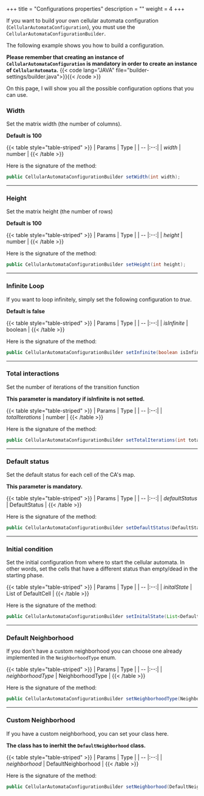 +++
title = "Configurations properties"
description = ""
weight = 4
+++

If you want to build your own cellular automata configuration (`CellularAutomataConfiguration`), you must use the `CellularAutomataConfigurationBuilder`. 

The following example shows you how to build a configuration.

**Please remember that creating an instance of `CellularAutomataConfiguration` is mandatory in order to create an instance of `CellularAutomata`.**
{{< code lang="JAVA" file="builder-settings/builder.java">}}{{< /code >}}

On this page, I will show you all the possible configuration options that you can use.


### Width

Set the matrix width (the number of columns).

**Default is 100**

{{< table style="table-striped" >}}
| Params | Type |
| -- |:--:|
| _width_ | number |
{{< /table >}}

Here is the signature of the method:

```java
public CellularAutomataConfigurationBuilder setWidth(int width);
```
---

### Height   

Set the matrix height (the number of rows)

**Default is 100**

{{< table style="table-striped" >}}
| Params | Type |
| -- |:--:|
| _height_ | number |
{{< /table >}}

Here is the signature of the method:

```java
public CellularAutomataConfigurationBuilder setHeight(int height);
```
---

### Infinite Loop

If you want to loop infinitely, simply set the following configuration to _true_.

**Default is false**

{{< table style="table-striped" >}}
| Params | Type |
| -- |:--:|
| _isInfinite_ | boolean |
{{< /table >}}

Here is the signature of the method:

```java
public CellularAutomataConfigurationBuilder setInfinite(boolean isInfinite);
```
---

### Total interactions

Set the number of iterations of the transition function

**This parameter is mandatory if isInfinite is not setted.**

{{< table style="table-striped" >}}
| Params | Type |
| -- |:--:|
| _totalIterations_ | number |
{{< /table >}}

Here is the signature of the method:

```java
public CellularAutomataConfigurationBuilder setTotalIterations(int totalIterations);
```
---

### Default status

Set the default status for each cell of the CA's map.

**This parameter is mandatory.**

{{< table style="table-striped" >}}
| Params | Type |
| -- |:--:|
| _defaultStatus_ | DefaultStatus |
{{< /table >}}

Here is the signature of the method:

```java
public CellularAutomataConfigurationBuilder setDefaultStatus(DefaultStatus defaultStatus);
```
---

### Initial condition

Set the initial configuration from where to start the cellular automata. In other words, set the cells that have a different status than empty/dead in the starting phase.

{{< table style="table-striped" >}}
| Params | Type |
| -- |:--:|
| _initalState_ | List of DefaultCell |
{{< /table >}}

Here is the signature of the method:

```java
public CellularAutomataConfigurationBuilder setInitalState(List<DefaultCell> initalState);
```
---

### Default Neighborhood

If you don't have a custom neighborhood you can choose one already implemented in the `NeighborhoodType` enum.

{{< table style="table-striped" >}}
| Params | Type |
| -- |:--:|
| _neighborhoodType_ | NeighborhoodType |
{{< /table >}}

Here is the signature of the method:

```java
public CellularAutomataConfigurationBuilder setNeighborhoodType(NeighborhoodType neighborhoodType);
```
---

### Custom Neighborhood

If you have a custom neighborhood, you can set your class here.

**The class has to inerhit the `DefaultNeighborhood` class.**

{{< table style="table-striped" >}}
| Params | Type |
| -- |:--:|
| _neighborhood_ | DefaultNeighborhood |
{{< /table >}}

Here is the signature of the method:

```java
public CellularAutomataConfigurationBuilder setNeighborhood(DefaultNeighborhood neighborhood);
```
